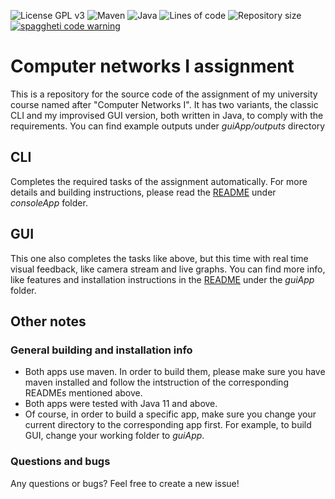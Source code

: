 ![License GPL v3](https://img.shields.io/badge/License-GPL%20v3-blue?style=flat-square)
![Maven](https://img.shields.io/badge/Using-maven-blue?logo=apachemaven&color=blue&style=flat-square)
![Java](https://img.shields.io/badge/Java-v11+-ED8B00?style=flat-square&logo=openjdk&logoColor=white)
![Lines of code](https://img.shields.io/tokei/lines/github/thetonk/networks-1-assignment?style=flat-square&color=green)
![Repository size](https://img.shields.io/github/repo-size/thetonk/networks-1-assignment?style=flat-square)
[![spaggheti code warning](https://forthebadge.com/images/badges/contains-tasty-spaghetti-code.svg)](https://forthebadge.com)

# Computer networks I assignment 
This is a repository for the source code of the assignment of my university course named after "Computer Networks I". It has two variants, the classic CLI and my improvised GUI version, both written in Java, to comply with the requirements. You can find example outputs under _guiApp/outputs_ directory

## CLI
Completes the required tasks of the assignment automatically. For more details and building instructions, please read the [README](consoleApp/README.md) under _consoleApp_ folder.

## GUI
This one also completes the tasks like above, but this time with real time visual feedback, like camera stream and live graphs. You can find more info, like features and installation instructions in the [README](guiApp/README.md) under the _guiApp_ folder.

## Other notes
### General building and installation info
- Both apps use maven. In order to build them, please make sure you have maven installed and follow the intstruction of the corresponding READMEs mentioned above.
- Both apps were tested with Java 11 and above.
- Of course, in order to build a specific app, make sure you change your current directory to the corresponding app first. For example, to build GUI, change your working folder to _guiApp_.

### Questions and bugs
Any questions or bugs? Feel free to create a new issue!